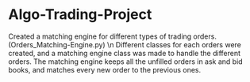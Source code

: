 # Algo-Trading-Project

Created a matching engine for different types of trading orders. (Orders_Matching-Engine.py) \n
Different classes for each orders were created, and a matching engine class was made to handle the different orders.
The matching engine keeps all the unfilled orders in ask and bid books, and matches every new order to the previous ones.
